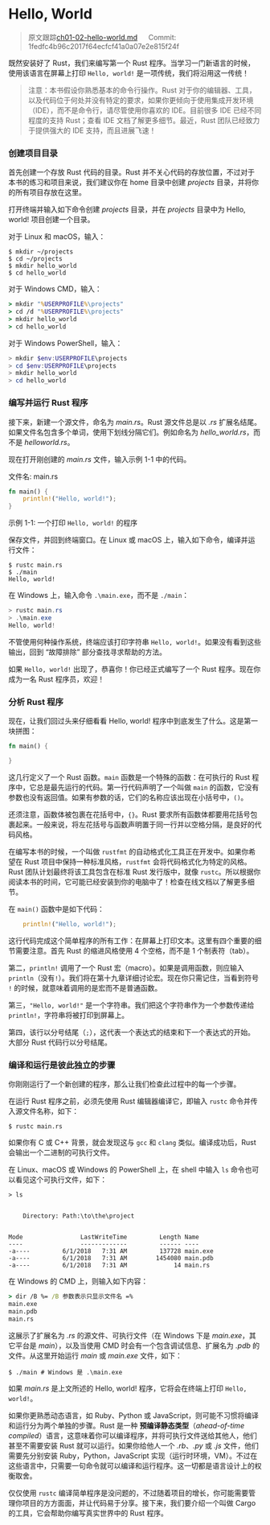 # Hello, World

> 原文跟踪[ch01-02-hello-world.md](https://github.com/rust-lang/book/blob/master/src/ch01-02-hello-world.md) &emsp; Commit: 1fedfc4b96c2017f64ecfcf41a0a07e2e815f24f

既然安装好了 Rust，我们来编写第一个 Rust 程序。当学习一门新语言的时候，使用该语言在屏幕上打印 `Hello, world!` 是一项传统，我们将沿用这一传统！

> 注意：本书假设你熟悉基本的命令行操作。Rust 对于你的编辑器、工具，以及代码位于何处并没有特定的要求，如果你更倾向于使用集成开发环境（IDE），而不是命令行，请尽管使用你喜欢的 IDE。目前很多 IDE 已经不同程度的支持 Rust；查看 IDE 文档了解更多细节。最近，Rust 团队已经致力于提供强大的 IDE 支持，而且进展飞速！

### 创建项目目录

首先创建一个存放 Rust 代码的目录。Rust 并不关心代码的存放位置，不过对于本书的练习和项目来说，我们建议你在 home 目录中创建 *projects* 目录，并将你的所有项目存放在这里。

打开终端并输入如下命令创建 *projects* 目录，并在 *projects* 目录中为 Hello, world! 项目创建一个目录。

对于 Linux 和 macOS，输入：

```text
$ mkdir ~/projects
$ cd ~/projects
$ mkdir hello_world
$ cd hello_world
```

对于 Windows CMD，输入：

```cmd
> mkdir "%USERPROFILE%\projects"
> cd /d "%USERPROFILE%\projects"
> mkdir hello_world
> cd hello_world
```

对于 Windows PowerShell，输入：

```powershell
> mkdir $env:USERPROFILE\projects
> cd $env:USERPROFILE\projects
> mkdir hello_world
> cd hello_world
```

### 编写并运行 Rust 程序

接下来，新建一个源文件，命名为 *main.rs*。Rust 源文件总是以 *.rs* 扩展名结尾。如果文件名包含多个单词，使用下划线分隔它们。例如命名为 *hello_world.rs*，而不是 *helloworld.rs*。

现在打开刚创建的 *main.rs* 文件，输入示例 1-1 中的代码。

<span class="filename">文件名: main.rs</span>

```rust
fn main() {
    println!("Hello, world!");
}
```

<span class="caption">示例 1-1: 一个打印 `Hello, world!` 的程序</span>

保存文件，并回到终端窗口。在 Linux 或 macOS 上，输入如下命令，编译并运行文件：

```text
$ rustc main.rs
$ ./main
Hello, world!
```

在 Windows 上，输入命令 `.\main.exe`，而不是 `./main`：

```powershell
> rustc main.rs
> .\main.exe
Hello, world!
```

不管使用何种操作系统，终端应该打印字符串 `Hello, world!`。如果没有看到这些输出，回到 “故障排除” 部分查找寻求帮助的方法。

如果 `Hello, world!` 出现了，恭喜你！你已经正式编写了一个 Rust 程序。现在你成为一名 Rust 程序员，欢迎！

### 分析 Rust 程序

现在，让我们回过头来仔细看看 Hello, world! 程序中到底发生了什么。这是第一块拼图：

```rust
fn main() {

}
```

这几行定义了一个 Rust 函数。`main` 函数是一个特殊的函数：在可执行的 Rust 程序中，它总是最先运行的代码。第一行代码声明了一个叫做 `main` 的函数，它没有参数也没有返回值。如果有参数的话，它们的名称应该出现在小括号中，`()`。

还须注意，函数体被包裹在花括号中，`{}`。Rust 要求所有函数体都要用花括号包裹起来。一般来说，将左花括号与函数声明置于同一行并以空格分隔，是良好的代码风格。

在编写本书的时候，一个叫做 `rustfmt` 的自动格式化工具正在开发中。如果你希望在 Rust 项目中保持一种标准风格，`rustfmt` 会将代码格式化为特定的风格。Rust 团队计划最终将该工具包含在标准 Rust 发行版中，就像 `rustc`。所以根据你阅读本书的时间，它可能已经安装到你的电脑中了！检查在线文档以了解更多细节。

在 `main()` 函数中是如下代码：

```rust
    println!("Hello, world!");
```

这行代码完成这个简单程序的所有工作：在屏幕上打印文本。这里有四个重要的细节需要注意。首先 Rust 的缩进风格使用 4 个空格，而不是 1 个制表符（tab）。

第二，`println!` 调用了一个 Rust 宏（macro）。如果是调用函数，则应输入 `println`（没有`!`）。我们将在第十九章详细讨论宏。现在你只需记住，当看到符号 `!` 的时候，就意味着调用的是宏而不是普通函数。

第三，`"Hello, world!"` 是一个字符串。我们把这个字符串作为一个参数传递给 `println!`，字符串将被打印到屏幕上。

第四，该行以分号结尾（`;`），这代表一个表达式的结束和下一个表达式的开始。大部分 Rust 代码行以分号结尾。

### 编译和运行是彼此独立的步骤

你刚刚运行了一个新创建的程序，那么让我们检查此过程中的每一个步骤。

在运行 Rust 程序之前，必须先使用 Rust 编辑器编译它，即输入 `rustc` 命令并传入源文件名称，如下：

```text
$ rustc main.rs
```

如果你有 C 或 C++ 背景，就会发现这与 `gcc` 和 `clang` 类似。编译成功后，Rust 会输出一个二进制的可执行文件。

在 Linux、macOS 或 Windows 的 PowerShell 上，在 shell 中输入 `ls` 命令也可以看见这个可执行文件，如下：

```text
> ls


    Directory: Path:\to\the\project


Mode                LastWriteTime         Length Name
----                -------------         ------ ----
-a----         6/1/2018   7:31 AM         137728 main.exe
-a----         6/1/2018   7:31 AM        1454080 main.pdb
-a----         6/1/2018   7:31 AM             14 main.rs
```

在 Windows 的 CMD 上，则输入如下内容：

```cmd
> dir /B %= /B 参数表示只显示文件名 =%
main.exe
main.pdb
main.rs
```

这展示了扩展名为 *.rs* 的源文件、可执行文件（在 Windows 下是 *main.exe*，其它平台是 *main*），以及当使用 CMD 时会有一个包含调试信息、扩展名为 *.pdb* 的文件。从这里开始运行 *main* 或 *main.exe* 文件，如下：

```text
$ ./main # Windows 是 .\main.exe
```

如果 *main.rs* 是上文所述的 Hello, world! 程序，它将会在终端上打印 `Hello, world!`。

如果你更熟悉动态语言，如 Ruby、Python 或 JavaScript，则可能不习惯将编译和运行分为两个单独的步骤。Rust 是一种 **预编译静态类型**（*ahead-of-time compiled*）语言，这意味着你可以编译程序，并将可执行文件送给其他人，他们甚至不需要安装 Rust 就可以运行。如果你给他人一个 *.rb*、*.py* 或 *.js* 文件，他们需要先分别安装 Ruby，Python，JavaScript 实现（运行时环境，VM）。不过在这些语言中，只需要一句命令就可以编译和运行程序。这一切都是语言设计上的权衡取舍。

仅仅使用 `rustc` 编译简单程序是没问题的，不过随着项目的增长，你可能需要管理你项目的方方面面，并让代码易于分享。接下来，我们要介绍一个叫做 Cargo 的工具，它会帮助你编写真实世界中的 Rust 程序。
